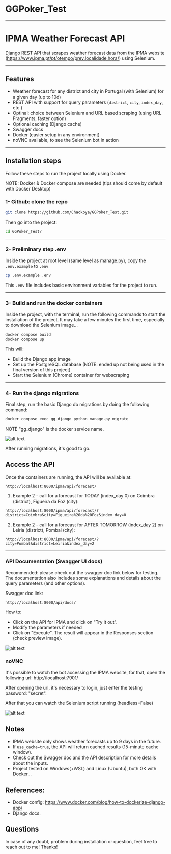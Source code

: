 # GGPoker_Test

---

# IPMA Weather Forecast API

Django REST API that scrapes weather forecast data from the IPMA website (https://www.ipma.pt/pt/otempo/prev.localidade.hora/) using Selenium.

---

## Features

- Weather forecast for any district and city in Portugal (with Selenium) for a given day (up to 10d)
- REST API with support for query parameters (`district`, `city`, `index_day`, etc.)
- Optinal: choice between Selenium and URL based scraping (using URL Fragments, faster option)
- Optional caching (Django cache)
- Swagger docs
- Docker (easier setup in any environment)
- noVNC available, to see the Selenium bot in action

---

## Installation steps

Follow these steps to run the project locally using Docker.

NOTE: Docker & Docker compose are needed (tips should come by default with Docker Desktop)

### 1- Github: clone the repo

```bash
git clone https://github.com/Chackoya/GGPoker_Test.git
```

Then go into the project:

```bash
cd GGPoker_Test/
```

---

### 2- Preliminary step .env

Inside the project at root level (same level as manage.py), copy the `.env.example` to `.env`

```bash
cp .env.example .env
```

This `.env` file includes basic environment variables for the project to run.

---

### 3- Build and run the docker containers

Inside the project, with the terminal, run the following commands to start the installation of the project.
It may take a few minutes the first time, especially to download the Selenium image...

```bash
docker compose build
docker compose up
```

This will:

- Build the Django app image
- Set up the PostgreSQL database (NOTE: ended up not being used in the final version of this project)
- Start the Selenium (Chrome) container for webscraping

---

### 4- Run the django migrations

Final step, run the basic Django db migrations by doing the following command:

```bash
docker compose exec gg_django python manage.py migrate

```

NOTE "gg_django" is the docker service name.

![alt text](doc_images/image-db-migrations.png)

After running migrations, it's good to go.

## Access the API

Once the containers are running, the API will be available at:

```
http://localhost:8000/ipma/api/forecast/
```

1. Example 2 - call for a forecast for TODAY (index_day 0) on Coimbra (district), Figueira da Foz (city):

```
http://localhost:8000/ipma/api/forecast/?district=Coimbra&city=Figueira%20da%20Foz&index_day=0
```

2. Example 2 - call for a forecast for AFTER TOMORROW (index_day 2) on Leiria (district), Pombal (city):

```
http://localhost:8000/ipma/api/forecast/?city=Pombal&district=Leiria&index_day=2
```

---

### API Documentation (Swagger UI docs)

Recommended: please check out the swagger doc link below for testing.
The documentation also includes some explanations and details about the query parameters (and other options).

Swagger doc link:

```
http://localhost:8000/api/docs/
```

How to:

- Click on the API for IPMA and click on "Try it out".
- Modify the parameters if needed
- Click on "Execute". The result will appear in the Responses section (check preview image).

![alt text](doc_images/image-swagger-preview.png)

### noVNC

It's possible to watch the bot accessing the IPMA website, for that, open the following url: http://localhost:7901/

After opening the url, it's necessary to login, just enter the testing password: "secret".

After that you can watch the Selenium script running (headless=False)

![alt text](doc_images/image-3-novnc.png)

## Notes

- IPMA website only shows weather forecasts up to 9 days in the future.
- If `use_cache=true`, the API will return cached results (15-minute cache window).
- Check out the Swagger doc and the API description for more details about the inputs.
- Project tested on Windows(+WSL) and Linux (Ubuntu), both OK with Docker...

## References:

- Docker config: https://www.docker.com/blog/how-to-dockerize-django-app/
- Django docs.

## Questions

In case of any doubt, problem during installation or question, feel free to reach out to me!
Thanks!
